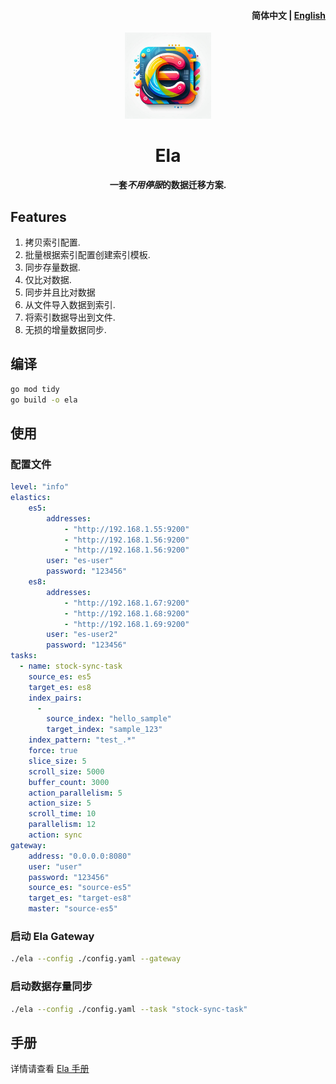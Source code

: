 <h4 align="right"><strong>简体中文</strong> | <a href="https://github.com/CharellKing/ela/blob/master/README.md">English</a></h4>
<p align="center">
    <img src=./logo.png width=138/>
</p>
<h1 align="center">Ela</h1>
<p align="center"><strong>一套<em>不用停服</em>的数据迁移方案.</strong></p>


## Features
1. 拷贝索引配置.
2. 批量根据索引配置创建索引模板.
3. 同步存量数据.
4. 仅比对数据.
5. 同步并且比对数据
6. 从文件导入数据到索引.
7. 将索引数据导出到文件.
8. 无损的增量数据同步.

## 编译

```bash
go mod tidy
go build -o ela
```

## 使用

### 配置文件

```yaml
level: "info"
elastics:
    es5:
        addresses:
            - "http://192.168.1.55:9200"
            - "http://192.168.1.56:9200"
            - "http://192.168.1.56:9200"
        user: "es-user"
        password: "123456"
    es8:
        addresses:
            - "http://192.168.1.67:9200"
            - "http://192.168.1.68:9200"
            - "http://192.168.1.69:9200"
        user: "es-user2"
        password: "123456"
tasks:
  - name: stock-sync-task
    source_es: es5
    target_es: es8
    index_pairs:
      -
        source_index: "hello_sample"
        target_index: "sample_123"
    index_pattern: "test_.*"
    force: true
    slice_size: 5
    scroll_size: 5000
    buffer_count: 3000
    action_parallelism: 5
    action_size: 5
    scroll_time: 10
    parallelism: 12
    action: sync
gateway:
    address: "0.0.0.0:8080"
    user: "user"
    password: "123456"
    source_es: "source-es5"
    target_es: "target-es8"
    master: "source-es5"
```


### 启动 Ela Gateway

```bash
./ela --config ./config.yaml --gateway
```

### 启动数据存量同步

```bash
./ela --config ./config.yaml --task "stock-sync-task"
```

## 手册

详情请查看 [Ela 手册](https://ela-doc.memehub.info/zh-cn/docs/)


